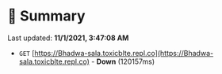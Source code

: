 # 📖 Summary
Last updated: **11/1/2021, 3:47:08 AM**

- `GET` [https://Bhadwa-sala.toxicblte.repl.co](https://Bhadwa-sala.toxicblte.repl.co) - **Down** (120157ms)
